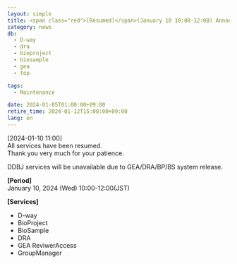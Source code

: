 ```yaml
---
layout: simple
title: <span class="red">[Resumed]</span>(January 10 10:00-12:00) Announcement of GEA/DRA/BP/BS system suspension 
category: news
db:
  - D-way
  - dra
  - bioproject
  - biosample
  - gea
  - top

tags:
  - Maintenance

date: 2024-01-05T01:00:00+09:00
retire_time: 2024-01-12T15:00:00+09:00
lang: en
---
```


<span class="red">[2024-01-10 11:00]</span>    
All services have been resumed.    
Thank you very much for your patience.    

DDBJ services will be unavailable due to GEA/DRA/BP/BS system release.    

**[Period]**  
January 10, 2024 (Wed) 10:00-12:00(JST)    

**[Services]**
 - D-way
 - BioProject
 - BioSample
 - DRA
 - GEA ReviwerAccess
 - GroupManager